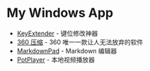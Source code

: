 # My Windows App

- [KeyExtender](https://keyextender.en.softonic.com/) - 键位修改神器
- [360 压缩](http://yasuo.360.cn/) - 360 唯一一款让人无法放弃的软件
- [MarkdownPad](http://markdownpad.com/) - Markdown 编辑器
- [PotPlayer](https://potplayer.daum.net/) - 本地视频播放器
